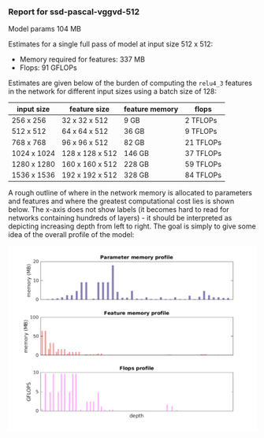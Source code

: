### Report for ssd-pascal-vggvd-512
Model params 104 MB 

Estimates for a single full pass of model at input size 512 x 512: 

* Memory required for features: 337 MB 
* Flops: 91 GFLOPs 

Estimates are given below of the burden of computing the `relu4_3` features in the network for different input sizes using a batch size of 128: 

| input size | feature size | feature memory | flops | 
|------------|--------------|----------------|-------| 
| 256 x 256 | 32 x 32 x 512 | 9 GB | 2 TFLOPs |
| 512 x 512 | 64 x 64 x 512 | 36 GB | 9 TFLOPs |
| 768 x 768 | 96 x 96 x 512 | 82 GB | 21 TFLOPs |
| 1024 x 1024 | 128 x 128 x 512 | 146 GB | 37 TFLOPs |
| 1280 x 1280 | 160 x 160 x 512 | 228 GB | 59 TFLOPs |
| 1536 x 1536 | 192 x 192 x 512 | 328 GB | 84 TFLOPs |

A rough outline of where in the network memory is allocated to parameters and features and where the greatest computational cost lies is shown below.  The x-axis does not show labels (it becomes hard to read for networks containing hundreds of layers) - it should be interpreted as depicting increasing depth from left to right.  The goal is simply to give some idea of the overall profile of the model: 

![ssd-pascal-vggvd-512 profile](figs/ssd-pascal-vggvd-512.png)
